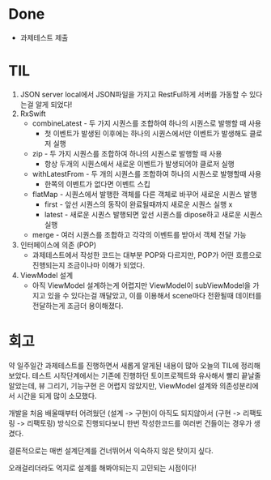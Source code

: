 # Done
- 과제테스트 제출


# TIL
1. JSON server
	local에서 JSON파일을 가지고 RestFul하게 서버를 가동할 수 있다는걸 알게 되었다!
2. RxSwift
	- combineLatest - 두 가지 시퀀스를 조합하여 하나의 시퀀스로 발행할 때 사용
		- 첫 이벤트가 발생된 이후에는 하나의 시퀀스에서만 이벤트가 발생해도 클로저 실행
	- zip - 두 가지 시퀀스를 조합하여 하나의 시퀀스로 발행할 때 사용
		- 항상 두개의 시퀀스에서 새로운 이벤트가 발생되어야 클로저 실행
	- withLatestFrom - 두 개의 시퀀스를 조합하여 하나의 시퀀스로 발행할때 사용
		- 한쪽의 이벤트가 없다면 이벤트 스킵
	- flatMap - 시퀀스에서 발행한 객체를 다른 객체로 바꾸어 새로운 시퀀스 발행
		- first - 앞선 시퀀스의 동작이 완료될때까지 새로운 시퀀스 실행 x
		- latest - 새로운 시퀀스 발행되면 앞선 시퀀스를 dipose하고 새로운 시퀀스 실행
	- merge - 여러 시퀀스를 조합하고 각각의 이벤트를 받아서 객체 전달 가능
3. 인터페이스에 의존 (POP)
	- 과제테스트에서 작성한 코드는 대부분 POP와 다르지만, POP가 어떤 흐름으로 진행되는지 조금이나마 이해가 되었다.
4. ViewModel 설계
	- 아직 ViewModel 설계하는게 어렵지만 ViewModel이 subViewModel을 가지고 있을 수 있다는걸 깨달았고, 이를 이용해서 scene마다 전환될때 데이터를 전달하는게 조금더 용이해졌다.


# 회고
약 일주일간 과제테스트를 진행하면서 새롭게 알게된 내용이 많아 오늘의 TIL에 정리해 보았다.
테스트 시작단계에서는 기존에 진행하던 토이프로젝트와 유사해서 빨리 끝날줄 알았는데, 뷰 그리기, 기능구현 은 어렵지 않았지만, ViewModel 설계와 의존성분리에서 시간을 되게 많이 소모했다.

개발을 처음 배울때부터 어려웠던 (설계 -> 구현)이 아직도 되지않아서 (구현 -> 리팩토링 -> 리팩토링) 방식으로 진행되다보니 한번 작성한코드를 여러번 건들이는 경우가 생겼다.

결론적으로는 매번 설계단계를 건너뛰어서 익숙하지 않은 탓이지 싶다.

오래걸리더라도 억지로 설계를 해봐야되는지 고민되는 시점이다!